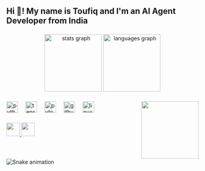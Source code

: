 <h2 align="left">Hi 👋! My name is Toufiq and I'm an AI Agent Developer from India</h2>

###

<div align="center">
  <img src="https://github-readme-stats.vercel.app/api?username=ToufiqQureshi&hide_title=false&hide_rank=false&show_icons=true&include_all_commits=true&count_private=true&disable_animations=false&theme=dracula&locale=en&hide_border=false" height="150" alt="stats graph" />
  <img src="https://github-readme-stats.vercel.app/api/top-langs?username=ToufiqQureshi&locale=en&hide_title=false&layout=compact&card_width=320&langs_count=5&theme=dracula&hide_border=false" height="150" alt="languages graph" />
</div>

###

<img align="right" height="150" src="https://i.imgflip.com/65efzo.gif" />

###

<div align="left">
  <img src="https://cdn.jsdelivr.net/gh/devicons/devicon/icons/python/python-original.svg" height="30" alt="python logo" />
  <img width="12" />
  <img src="https://cdn.jsdelivr.net/gh/devicons/devicon/icons/tensorflow/tensorflow-original.svg" height="30" alt="tensorflow logo" />
  <img width="12" />
  <img src="https://cdn.jsdelivr.net/gh/devicons/devicon/icons/pytorch/pytorch-original.svg" height="30" alt="pytorch logo" />
  <img width="12" />
  <img src="https://cdn.jsdelivr.net/gh/devicons/devicon/icons/github/github-original.svg" height="30" alt="github logo" />
  <img width="12" />
  <img src="https://cdn.jsdelivr.net/gh/devicons/devicon/icons/linux/linux-original.svg" height="30" alt="linux logo" />
</div>

###

<div align="left">
  <a href="https://www.linkedin.com/in/toufiqqureshi/">
    <img src="https://img.shields.io/static/v1?message=LinkedIn&logo=linkedin&label=&color=0077B5&logoColor=white&labelColor=&style=for-the-badge" height="35" />
  </a>
  <a href="mailto:toufiqqureshi77@gmail.com">
    <img src="https://img.shields.io/static/v1?message=Gmail&logo=gmail&label=&color=D14836&logoColor=white&labelColor=&style=for-the-badge" height="35" />
  </a>
</div>

###

<br clear="both" />

<img src="https://raw.githubusercontent.com/ToufiqQureshi/ToufiqQureshi/output/snake.svg" alt="Snake animation" />

###
